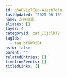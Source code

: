 ```yaml
---
id: g3WDVLzTE0p-A1esh7e1a
lastUpdated: "2025-06-13"
name: 汉芬同源
aliases: []
layer: 4
categoryId: cat_IIjclkT2
tagIds:
  - tag_bfXWRiBt
nsfw: false
parent: ""
relatedEntries: []
timelineEvents: []
titledLinks: []
---
```


